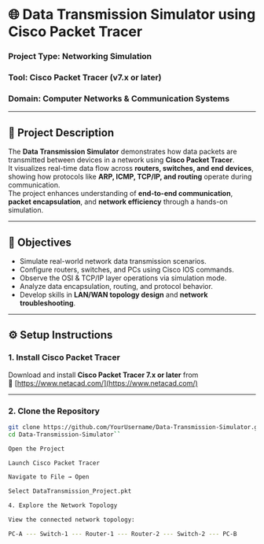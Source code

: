 # 🌐 Data Transmission Simulator using Cisco Packet Tracer

### **Project Type:** Networking Simulation  
### **Tool:** Cisco Packet Tracer (v7.x or later)  
### **Domain:** Computer Networks & Communication Systems  

---

## 📘 Project Description

The **Data Transmission Simulator** demonstrates how data packets are transmitted between devices in a network using **Cisco Packet Tracer**.  
It visualizes real-time data flow across **routers, switches, and end devices**, showing how protocols like **ARP, ICMP, TCP/IP, and routing** operate during communication.  
The project enhances understanding of **end-to-end communication**, **packet encapsulation**, and **network efficiency** through a hands-on simulation.

---

## 🎯 Objectives

- Simulate real-world network data transmission scenarios.  
- Configure routers, switches, and PCs using Cisco IOS commands.  
- Observe the OSI & TCP/IP layer operations via simulation mode.  
- Analyze data encapsulation, routing, and protocol behavior.  
- Develop skills in **LAN/WAN topology design** and **network troubleshooting**.

---

## ⚙️ Setup Instructions

### 1. Install Cisco Packet Tracer
Download and install **Cisco Packet Tracer 7.x or later** from  
🔗 [https://www.netacad.com/](https://www.netacad.com/)

---

### 2. Clone the Repository
```bash
git clone https://github.com/YourUsername/Data-Transmission-Simulator.git
cd Data-Transmission-Simulator``

Open the Project

Launch Cisco Packet Tracer

Navigate to File → Open

Select DataTransmission_Project.pkt

4. Explore the Network Topology

View the connected network topology:

PC-A --- Switch-1 --- Router-1 --- Router-2 --- Switch-2 --- PC-B

